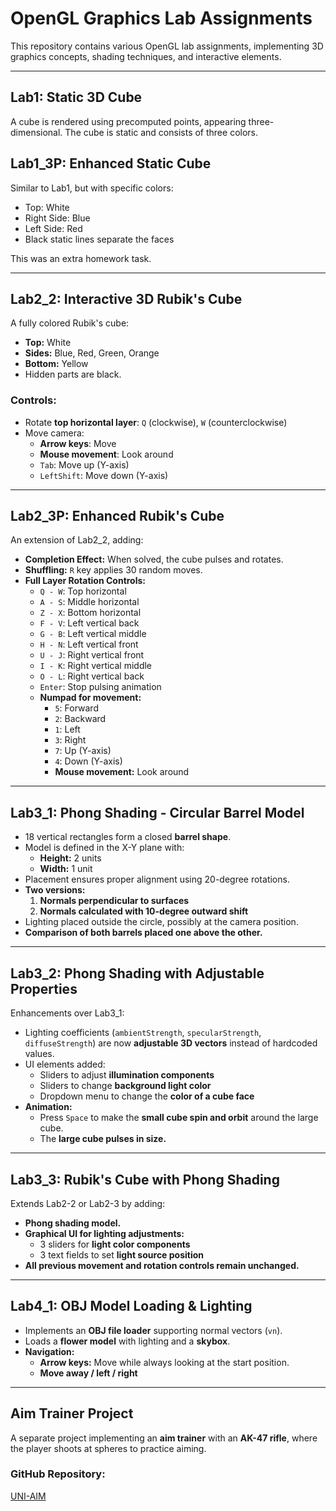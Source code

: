 # OpenGL Graphics Lab Assignments

This repository contains various OpenGL lab assignments, implementing 3D graphics concepts, shading techniques, and interactive elements.

---

## Lab1: Static 3D Cube
A cube is rendered using precomputed points, appearing three-dimensional. The cube is static and consists of three colors.

## Lab1_3P: Enhanced Static Cube
Similar to Lab1, but with specific colors:
- Top: White
- Right Side: Blue
- Left Side: Red
- Black static lines separate the faces

This was an extra homework task.

---

## Lab2_2: Interactive 3D Rubik's Cube
A fully colored Rubik's cube:
- **Top:** White
- **Sides:** Blue, Red, Green, Orange
- **Bottom:** Yellow
- Hidden parts are black.

### Controls:
- Rotate **top horizontal layer**: `Q` (clockwise), `W` (counterclockwise)
- Move camera:
  - **Arrow keys**: Move
  - **Mouse movement**: Look around
  - `Tab`: Move up (Y-axis)
  - `LeftShift`: Move down (Y-axis)

---

## Lab2_3P: Enhanced Rubik's Cube
An extension of Lab2_2, adding:
- **Completion Effect:** When solved, the cube pulses and rotates.
- **Shuffling:** `R` key applies 30 random moves.
- **Full Layer Rotation Controls:**
  - `Q - W`: Top horizontal
  - `A - S`: Middle horizontal
  - `Z - X`: Bottom horizontal
  - `F - V`: Left vertical back
  - `G - B`: Left vertical middle
  - `H - N`: Left vertical front
  - `U - J`: Right vertical front
  - `I - K`: Right vertical middle
  - `O - L`: Right vertical back
  - `Enter`: Stop pulsing animation
  - **Numpad for movement:**
    - `5`: Forward
    - `2`: Backward
    - `1`: Left
    - `3`: Right
    - `7`: Up (Y-axis)
    - `4`: Down (Y-axis)
    - **Mouse movement:** Look around

---

## Lab3_1: Phong Shading - Circular Barrel Model
- 18 vertical rectangles form a closed **barrel shape**.
- Model is defined in the X-Y plane with:
  - **Height:** 2 units
  - **Width:** 1 unit
- Placement ensures proper alignment using 20-degree rotations.
- **Two versions:**
  1. **Normals perpendicular to surfaces**
  2. **Normals calculated with 10-degree outward shift**
- Lighting placed outside the circle, possibly at the camera position.
- **Comparison of both barrels placed one above the other.**

---

## Lab3_2: Phong Shading with Adjustable Properties
Enhancements over Lab3_1:
- Lighting coefficients (`ambientStrength`, `specularStrength`, `diffuseStrength`) are now **adjustable 3D vectors** instead of hardcoded values.
- UI elements added:
  - Sliders to adjust **illumination components**
  - Sliders to change **background light color**
  - Dropdown menu to change the **color of a cube face**
- **Animation:**
  - Press `Space` to make the **small cube spin and orbit** around the large cube.
  - The **large cube pulses in size.**

---

## Lab3_3: Rubik's Cube with Phong Shading
Extends Lab2-2 or Lab2-3 by adding:
- **Phong shading model.**
- **Graphical UI for lighting adjustments:**
  - 3 sliders for **light color components**
  - 3 text fields to set **light source position**
- **All previous movement and rotation controls remain unchanged.**

---

## Lab4_1: OBJ Model Loading & Lighting
- Implements an **OBJ file loader** supporting normal vectors (`vn`).
- Loads a **flower model** with lighting and a **skybox**.
- **Navigation:**
  - **Arrow keys:** Move while always looking at the start position.
  - **Move away / left / right**

---

## Aim Trainer Project
A separate project implementing an **aim trainer** with an **AK-47 rifle**, where the player shoots at spheres to practice aiming.

### GitHub Repository:
[UNI-AIM](https://github.com/ZoltaniSzabolcs/UNI-AIM)

